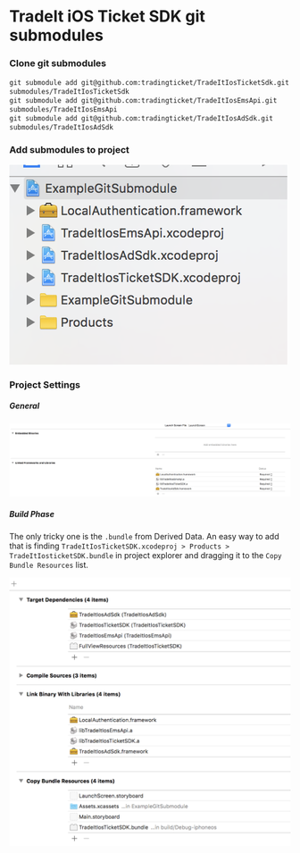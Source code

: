 # TradeIt iOS Ticket SDK git submodules

### Clone git submodules

```
git submodule add git@github.com:tradingticket/TradeItIosTicketSdk.git submodules/TradeItIosTicketSdk
git submodule add git@github.com:tradingticket/TradeItIosEmsApi.git submodules/TradeItIosEmsApi
git submodule add git@github.com:tradingticket/TradeItIosAdSdk.git submodules/TradeItIosAdSdk
```

### Add submodules to project

![File Explorer settings](https://github.com/tradingticket/TradeItIosTicketSdkSubmoduleExample/raw/master/ProjectExplorer.png)

### Project Settings

##### General

![General settings](https://github.com/tradingticket/TradeItIosTicketSdkSubmoduleExample/raw/master/General.png)

##### Build Phase
The only tricky one is the `.bundle` from Derived Data. 
An easy way to add that is finding `TradeItIosTicketSDK.xcodeproj > Products > TradeItIosticketSDK.bundle` in project explorer and dragging it to the `Copy Bundle Resources` list.

![Build Phase settings](https://github.com/tradingticket/TradeItIosTicketSdkSubmoduleExample/raw/master/BuildPhases.png)
